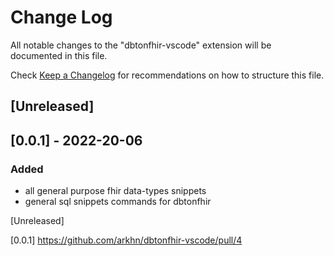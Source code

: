 # Change Log

All notable changes to the "dbtonfhir-vscode" extension will be documented in this file.

Check [Keep a Changelog](http://keepachangelog.com/) for recommendations on how to structure this file.

## [Unreleased]

## [0.0.1] - 2022-20-06

### Added

- all general purpose fhir data-types snippets
- general sql snippets commands for dbtonfhir

[Unreleased]

[0.0.1] https://github.com/arkhn/dbtonfhir-vscode/pull/4
